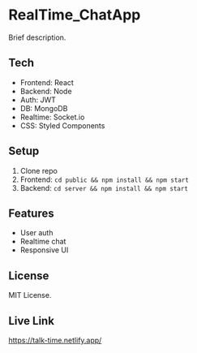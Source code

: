 # RealTime_ChatApp



Brief description.

## Tech

- Frontend: React
- Backend: Node
- Auth: JWT
- DB: MongoDB
- Realtime: Socket.io
- CSS: Styled Components

## Setup

1. Clone repo
2. Frontend: `cd public && npm install && npm start`
3. Backend: `cd server && npm install && npm start`

## Features

- User auth
- Realtime chat
- Responsive UI

## License

MIT License.

##  Live Link
 https://talk-time.netlify.app/

